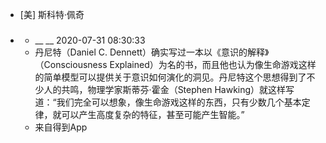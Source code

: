 - [美] 斯科特·佩奇
- ### 
    - __ __ 2020-07-31 08:30:33
    - 丹尼特（Daniel C. Dennett）确实写过一本以《意识的解释》（Consciousness Explained）为名的书，而且他也认为像生命游戏这样的简单模型可以提供关于意识如何演化的洞见。丹尼特这个思想得到了不少人的共鸣，物理学家斯蒂芬·霍金（Stephen Hawking）就这样写道：“我们完全可以想象，像生命游戏这样的东西，只有少数几个基本定律，就可以产生高度复杂的特征，甚至可能产生智能。”
    - 来自得到App
